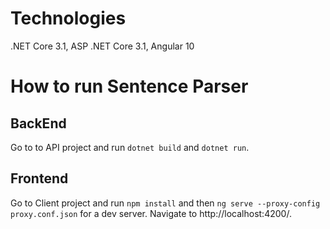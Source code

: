 # Technologies

.NET Core 3.1, ASP .NET Core 3.1, Angular 10

# How to run Sentence Parser

## BackEnd

Go to to API project and run `dotnet build` and `dotnet run`.

## Frontend

Go to Client project and run `npm install`
 and then `ng serve --proxy-config proxy.conf.json` for a dev server. Navigate to http://localhost:4200/.
